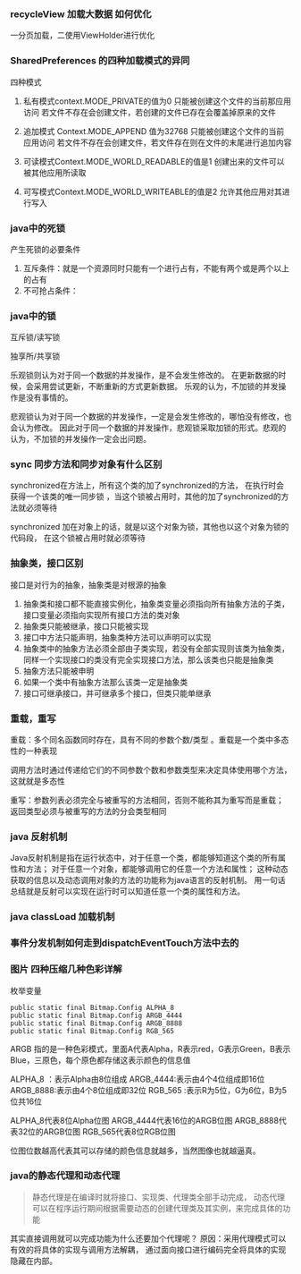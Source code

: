 ### recycleView 加载大数据 如何优化
一分页加载，二使用ViewHolder进行优化

### SharedPreferences 的四种加载模式的异同
四种模式
1. 私有模式context.MODE_PRIVATE的值为0
只能被创建这个文件的当前那应用访问
若文件不存在会创建文件，若创建的文件已存在会覆盖掉原来的文件

2. 追加模式 Context.MODE_APPEND 值为32768
只能被创建这个文件的当前应用访问
若文件不存在会创建文件，若文件存在则在文件的末尾进行追加内容

3. 可读模式Context.MODE_WORLD_READABLE的值是1
创建出来的文件可以被其他应用所读取

4. 可写模式Context.MODE_WORLD_WRITEABLE的值是2
允许其他应用对其进行写入

### java中的死锁
产生死锁的必要条件
1. 互斥条件：就是一个资源同时只能有一个进行占有，不能有两个或是两个以上的占有
2. 不可抢占条件：
### java中的锁
互斥锁/读写锁

独享所/共享锁

乐观锁则认为对于同一个数据的并发操作，是不会发生修改的。
在更新数据的时候，会采用尝试更新，不断重新的方式更新数据。
乐观的认为，不加锁的并发操作是没有事情的。

悲观锁认为对于同一个数据的并发操作，一定是会发生修改的，哪怕没有修改，也会认为修改。
因此对于同一个数据的并发操作，悲观锁采取加锁的形式。悲观的认为，不加锁的并发操作一定会出问题。
### sync 同步方法和同步对象有什么区别
synchronized在方法上，所有这个类的加了synchronized的方法，
在执行时会获得一个该类的唯一同步锁
，当这个锁被占用时，其他的加了synchronized的方法就必须等待

synchronized 加在对象上的话，就是以这个对象为锁，其他也以这个对象为锁的代码段，
在这个锁被占用时就必须等待

### 抽象类，接口区别

接口是对行为的抽象，抽象类是对根源的抽象

1. 抽象类和接口都不能直接实例化，抽象类变量必须指向所有抽象方法的子类，
   接口变量必须指向实现所有接口方法的类对象
2. 抽象类只能被继承，接口只能被实现
3. 接口中方法只能声明，抽象类种方法可以声明可以实现
4. 抽象类中的抽象方法必须全部由子类实现，若没有全部实现则该类为抽象类， 
   同样一个实现接口的类没有完全实现接口方法，那么该类也只能是抽象类
5. 抽象方法只能被申明
6. 如果一个类中有抽象方法那么该类一定是抽象类
7. 接口可继承接口，并可继承多个接口，但类只能单继承



### 重载，重写

重载：多个同名函数同时存在，具有不同的参数个数/类型 。重载是一个类中多态性的一种表现

调用方法时通过传递给它们的不同参数个数和参数类型来决定具体使用哪个方法，这就就是多态性

重写：参数列表必须完全与被重写的方法相同，否则不能称其为重写而是重载；
返回类型必须与被重写的方法的分会类型相同


### java 反射机制
Java反射机制是指在运行状态中，对于任意一个类，都能够知道这个类的所有属性和方法；
对于任意一个对象，都能够调用它的任意一个方法和属性；
这种动态获取的信息以及动态调用对象的方法的功能称为java语言的反射机制。
用一句话总结就是反射可以实现在运行时可以知道任意一个类的属性和方法。

### java classLoad 加载机制


### 事件分发机制如何走到dispatchEventTouch方法中去的

### 图片 四种压缩几种色彩详解
枚举变量
```
public static final Bitmap.Config ALPHA_8
public static final Bitmap.Config ARGB_4444
public static final Bitmap.Config ARGB_8888
public static final Bitmap.Config RGB_565

```
ARGB 指的是一种色彩模式，里面A代表Alpha，R表示red，G表示Green，B表示Blue，三原色，每个原色都存储这表示颜色的信息值

ALPHA_8  ：表示Alpha由8位组成
ARGB_4444:表示由4个4位组成即16位
ARGB_8888:表示由4个8位组成即32位
RGB_565  :表示R为5位，G为6位，B为5位共16位

ALPHA_8代表8位Alpha位图
ARGB_4444代表16位的ARGB位图
ARGB_8888代表32位的ARGB位图
RGB_565代表8位RGB位图

位图位数越高代表其可以存储的颜色信息就越多，当然图像也就越逼真。


### java的静态代理和动态代理
> 静态代理是在编译时就将接口、实现类、代理类全部手动完成，
> 动态代理可以在程序运行期间根据需要动态的创建代理类及其实例，来完成具体的功能

其实直接调用就可以完成功能为什么还要加个代理呢？
原因：采用代理模式可以有效的将具体的实现与调用方法解耦，
通过面向接口进行编码完全将具体的实现隐藏在内部。


